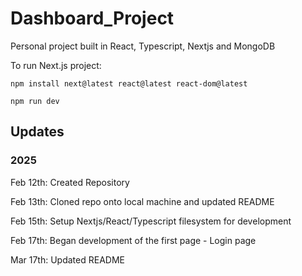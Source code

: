 # Dashboard_Project
Personal project built in React, Typescript, Nextjs and MongoDB

To run Next.js project:
```
npm install next@latest react@latest react-dom@latest

npm run dev
```
## Updates
### 2025
Feb 12th:  Created Repository
 
Feb 13th:  Cloned repo onto local machine and updated README

Feb 15th:  Setup Nextjs/React/Typescript filesystem for development

Feb 17th:  Began development of the first page - Login page

Mar 17th:  Updated README